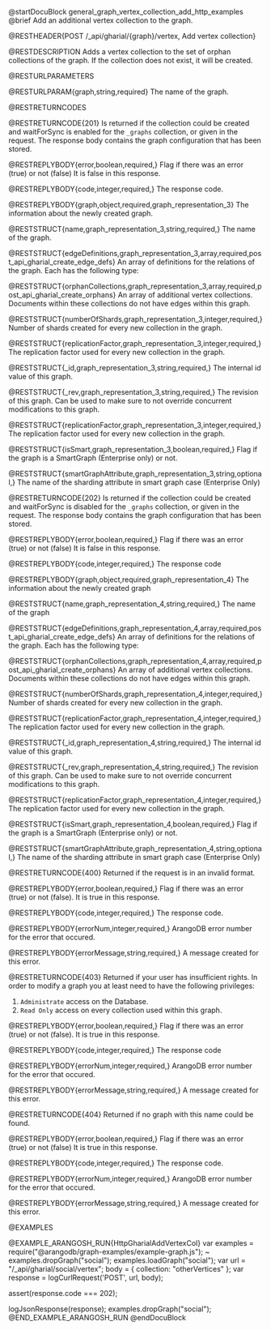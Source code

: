 @startDocuBlock general_graph_vertex_collection_add_http_examples
@brief Add an additional vertex collection to the graph.

@RESTHEADER{POST /_api/gharial/{graph}/vertex, Add vertex collection}

@RESTDESCRIPTION
Adds a vertex collection to the set of orphan collections of the graph.
If the collection does not exist, it will be created.

@RESTURLPARAMETERS

@RESTURLPARAM{graph,string,required}
The name of the graph.

@RESTRETURNCODES

@RESTRETURNCODE{201}
Is returned if the collection could be created and waitForSync is enabled
for the `_graphs` collection, or given in the request.
The response body contains the graph configuration that has been stored.

@RESTREPLYBODY{error,boolean,required,}
Flag if there was an error (true) or not (false)
It is false in this response.

@RESTREPLYBODY{code,integer,required,}
The response code.

@RESTREPLYBODY{graph,object,required,graph_representation_3}
The information about the newly created graph.

@RESTSTRUCT{name,graph_representation_3,string,required,}
The name of the graph.

@RESTSTRUCT{edgeDefinitions,graph_representation_3,array,required,post_api_gharial_create_edge_defs}
An array of definitions for the relations of the graph.
Each has the following type:

@RESTSTRUCT{orphanCollections,graph_representation_3,array,required,post_api_gharial_create_orphans}
An array of additional vertex collections.
Documents within these collections do not have edges within this graph.

@RESTSTRUCT{numberOfShards,graph_representation_3,integer,required,}
Number of shards created for every new collection in the graph.

@RESTSTRUCT{replicationFactor,graph_representation_3,integer,required,}
The replication factor used for every new collection in the graph.

@RESTSTRUCT{_id,graph_representation_3,string,required,}
The internal id value of this graph. 

@RESTSTRUCT{_rev,graph_representation_3,string,required,}
The revision of this graph. Can be used to make sure to not override
concurrent modifications to this graph.

@RESTSTRUCT{replicationFactor,graph_representation_3,integer,required,}
The replication factor used for every new collection in the graph.

@RESTSTRUCT{isSmart,graph_representation_3,boolean,required,}
Flag if the graph is a SmartGraph (Enterprise only) or not.

@RESTSTRUCT{smartGraphAttribute,graph_representation_3,string,optional,}
The name of the sharding attribute in smart graph case (Enterprise Only)

@RESTRETURNCODE{202}
Is returned if the collection could be created and waitForSync is disabled
for the `_graphs` collection, or given in the request.
The response body contains the graph configuration that has been stored.

@RESTREPLYBODY{error,boolean,required,}
Flag if there was an error (true) or not (false)
It is false in this response.

@RESTREPLYBODY{code,integer,required,}
The response code

@RESTREPLYBODY{graph,object,required,graph_representation_4}
The information about the newly created graph

@RESTSTRUCT{name,graph_representation_4,string,required,}
The name of the graph

@RESTSTRUCT{edgeDefinitions,graph_representation_4,array,required,post_api_gharial_create_edge_defs}
An array of definitions for the relations of the graph.
Each has the following type:

@RESTSTRUCT{orphanCollections,graph_representation_4,array,required,post_api_gharial_create_orphans}
An array of additional vertex collections.
Documents within these collections do not have edges within this graph.

@RESTSTRUCT{numberOfShards,graph_representation_4,integer,required,}
Number of shards created for every new collection in the graph.

@RESTSTRUCT{replicationFactor,graph_representation_4,integer,required,}
The replication factor used for every new collection in the graph.

@RESTSTRUCT{_id,graph_representation_4,string,required,}
The internal id value of this graph. 

@RESTSTRUCT{_rev,graph_representation_4,string,required,}
The revision of this graph. Can be used to make sure to not override
concurrent modifications to this graph.

@RESTSTRUCT{replicationFactor,graph_representation_4,integer,required,}
The replication factor used for every new collection in the graph.

@RESTSTRUCT{isSmart,graph_representation_4,boolean,required,}
Flag if the graph is a SmartGraph (Enterprise only) or not.

@RESTSTRUCT{smartGraphAttribute,graph_representation_4,string,optional,}
The name of the sharding attribute in smart graph case (Enterprise Only)

@RESTRETURNCODE{400}
Returned if the request is in an invalid format.

@RESTREPLYBODY{error,boolean,required,}
Flag if there was an error (true) or not (false).
It is true in this response.

@RESTREPLYBODY{code,integer,required,}
The response code.

@RESTREPLYBODY{errorNum,integer,required,}
ArangoDB error number for the error that occured.

@RESTREPLYBODY{errorMessage,string,required,}
A message created for this error.


@RESTRETURNCODE{403}
Returned if your user has insufficient rights.
In order to modify a graph you at least need to have the following privileges:

  1. `Administrate` access on the Database.
  2. `Read Only` access on every collection used within this graph.

@RESTREPLYBODY{error,boolean,required,}
Flag if there was an error (true) or not (false).
It is true in this response.

@RESTREPLYBODY{code,integer,required,}
The response code

@RESTREPLYBODY{errorNum,integer,required,}
ArangoDB error number for the error that occured.

@RESTREPLYBODY{errorMessage,string,required,}
A message created for this error.

@RESTRETURNCODE{404}
Returned if no graph with this name could be found.

@RESTREPLYBODY{error,boolean,required,}
Flag if there was an error (true) or not (false)
It is true in this response.

@RESTREPLYBODY{code,integer,required,}
The response code.

@RESTREPLYBODY{errorNum,integer,required,}
ArangoDB error number for the error that occured.

@RESTREPLYBODY{errorMessage,string,required,}
A message created for this error.

@EXAMPLES

@EXAMPLE_ARANGOSH_RUN{HttpGharialAddVertexCol}
  var examples = require("@arangodb/graph-examples/example-graph.js");
~ examples.dropGraph("social");
  examples.loadGraph("social");
  var url = "/_api/gharial/social/vertex";
  body = {
    collection: "otherVertices"
  };
  var response = logCurlRequest('POST', url, body);

  assert(response.code === 202);

  logJsonResponse(response);
  examples.dropGraph("social");
@END_EXAMPLE_ARANGOSH_RUN
@endDocuBlock
